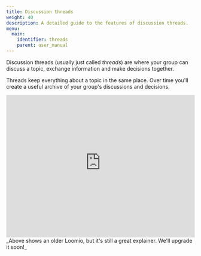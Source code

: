 ```yaml
---
title: Discussion threads
weight: 40
description: A detailed guide to the features of discussion threads.
menu:
  main:
    identifier: threads
    parent: user_manual
---
```

Discussion threads (usually just called _threads_) are where your group can discuss a topic, exchange information and make decisions together.

Threads keep everything about a topic in the same place. Over time you'll create a useful archive of your group's discussions and decisions.

<iframe width="100%" height="380px" src="https://www.youtube-nocookie.com/embed/1qxGl8MBA88" frameborder="0" allowfullscreen></iframe>
_Above shows an older Loomio, but it's still a great explainer. We'll upgrade it soon!_
